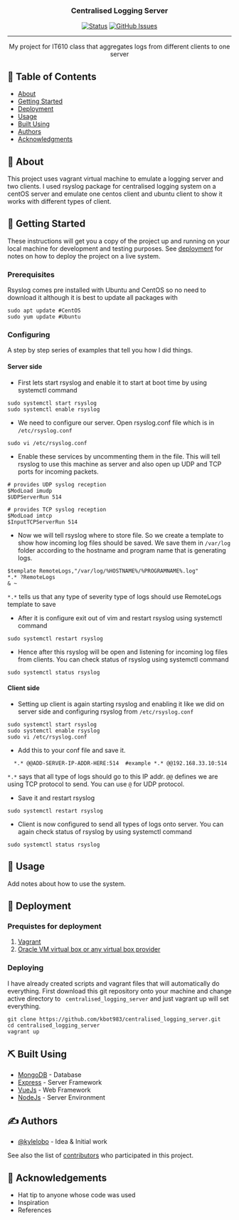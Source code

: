 <h3 align="center">Centralised Logging Server</h3>

<div align="center">

[![Status](https://img.shields.io/badge/status-active-success.svg)]()
[![GitHub Issues](https://img.shields.io/github/issues/kbot983/centralised_logging_server)](https://github.com/kbot983/centralised_logging_server/issues)

</div>

---

<p align="center"> My project for IT610 class that aggregates logs from different clients to one server
    <br> 
</p>

## 📝 Table of Contents

- [About](#about)
- [Getting Started](#getting_started)
- [Deployment](#deployment)
- [Usage](#usage)
- [Built Using](#built_using)
- [Authors](#authors)
- [Acknowledgments](#acknowledgement)

## 🧐 About <a name = "about"></a>

This project uses vagrant virtual machine to emulate a logging server and two clients. I used rsyslog package for centralised logging system on a centOS server and emulate one centos client and ubuntu client to show it works with different types of client. 

## 🏁 Getting Started <a name = "getting_started"></a>

These instructions will get you a copy of the project up and running on your local machine for development and testing purposes. See [deployment](#deployment) for notes on how to deploy the project on a live system.

### Prerequisites

Rsyslog comes pre installed with Ubuntu and CentOS so no need to download it although it is best to update all packages with
```
sudo apt update #CentOS 
sudo yum update #Ubuntu 
```

### Configuring

A step by step series of examples that tell you how I did things.

#### Server side 
* First lets start rsyslog and enable it to start at boot time by using systemctl command
```
sudo systemctl start rsyslog
sudo systemctl enable rsyslog

```
* We need to configure our server. Open rsyslog.conf file which is in ``` /etc/rsyslog.conf ``` 

```
sudo vi /etc/rsyslog.conf
```
* Enable these services by uncommenting them in the file. This will tell rsyslog to use this machine as server and also open up UDP and TCP ports for incoming packets.

```
# provides UDP syslog reception
$ModLoad imudp
$UDPServerRun 514

# provides TCP syslog reception
$ModLoad imtcp
$InputTCPServerRun 514

```
* Now we will tell rsyslog where to store file. So we create a template to show how incoming log files should be saved. We save them in ```/var/log``` folder according to the hostname and program name that is generating logs.  
```
$template RemoteLogs,"/var/log/%HOSTNAME%/%PROGRAMNAME%.log"
*.* ?RemoteLogs
& ~
```
``` *.* ``` tells us that any type of severity type of logs should use RemoteLogs template to save

* After it is configure exit out of vim and restart rsyslog using systemctl command 

``` 
sudo systemctl restart rsyslog 

```

* Hence after this rsyslog will be open and listening for incoming log files from clients. You can check status of rsyslog using systemctl command

```
sudo systemctl status rsyslog
```


#### Client side

* Setting up client is again starting rsyslog and enabling it like we did on server side and configuring rsyslog from ``` /etc/rsyslog.conf ```

``` 
sudo systemctl start rsyslog
sudo systemctl enable rsyslog
sudo vi /etc/rsyslog.conf

```
* Add this to your conf file and save it. 

```
  *.* @@ADD-SERVER-IP-ADDR-HERE:514  #example *.* @@192.168.33.10:514
```

``` *.* ``` says that all type of logs should go to this IP addr. 
``` @@ ``` defines we are using TCP protocol to send. You can use ``` @ ``` for UDP protocol.

* Save it and restart rsyslog 

```
sudo systemctl restart rsyslog
```

* Client is now configured to send all types of logs onto server. You can again check status of rsyslog by using systemctl command

```
sudo systemctl status rsyslog

```

## 🎈 Usage <a name="usage"></a>

Add notes about how to use the system.

## 🚀 Deployment <a name = "deployment"></a>

### Prequistes for deployment

1. [Vagrant](https://www.vagrantup.com/downloads.html)
2. [Oracle VM virtual box or any virtual box provider](https://www.oracle.com/virtualization/technologies/vm/downloads/virtualbox-downloads.html)

### Deploying 

I have already created scripts and vagrant files that will automatically do everything. First download this git repository onto your machine and change active directory to ``` centralised_logging_server``` and just vagrant up will set everything. 

```
git clone https://github.com/kbot983/centralised_logging_server.git
cd centralised_logging_server
vagrant up
```


## ⛏️ Built Using <a name = "built_using"></a>

- [MongoDB](https://www.mongodb.com/) - Database
- [Express](https://expressjs.com/) - Server Framework
- [VueJs](https://vuejs.org/) - Web Framework
- [NodeJs](https://nodejs.org/en/) - Server Environment

## ✍️ Authors <a name = "authors"></a>

- [@kylelobo](https://github.com/kylelobo) - Idea & Initial work

See also the list of [contributors](https://github.com/kylelobo/The-Documentation-Compendium/contributors) who participated in this project.

## 🎉 Acknowledgements <a name = "acknowledgement"></a>

- Hat tip to anyone whose code was used
- Inspiration
- References
